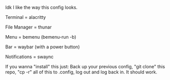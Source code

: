 Idk I like the way this config looks.

Terminal = alacritty

File Manager = thunar

Menu = bemenu (bemenu-run -b)

Bar = waybar (with a power button)

Notifications = swaync

If you wanna "install" this just: 
Back up your previous config, "git clone" this repo, "cp -r" all of this to .config, log out and log back in. It should work.
